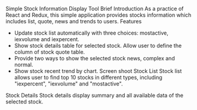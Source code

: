 ﻿Simple Stock Information Display Tool
Brief Introduction
As a practice of React and Redux, this simple application provides stocks information which includes list, quote, news and trends to users.
Features
* Update stock list automatically with three choices: mostactive, iexvolume and iexpercent.
* Show stock details table for selected stock. Allow user to define the column of stock quote table.
* Provide two ways to show the selected stock news, complex and normal.
* Show stock recent trend by chart.
Screen shoot
Stock List
Stock list allows user to find top 10 stocks in different types, including "iexpercent", "iexvolume" and "mostactive".

Stock Details
Stock details display summary and all available data of the selected stock.





